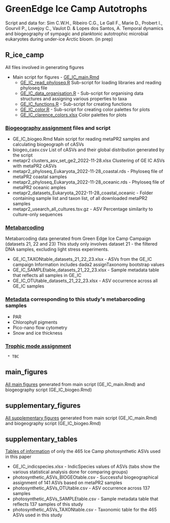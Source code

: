 # GreenEdge Ice Camp Autotrophs

Script and data for: 
Sim C.W.H., Ribeiro C.G., Le Gall F., Marie D., Probert I., Gourvil P., Lovejoy C., Vaulot D. & Lopes dos Santos, A. Temporal dynamics and biogeography of sympagic and planktonic autotrophic microbial eukaryotes during under-ice Arctic bloom. (in prep) 

## R_ice_camp
All files involved in generating figures

* Main script for figures - [GE_IC_main.Rmd](https://github.com/clarencesimple/SIM_GreenEdge_IceCamp/blob/main/R_ice_camp/GE_IC_main.Rmd)
     * [GE_IC_read_phyloseq.R](https://github.com/clarencesimple/SIM_GreenEdge_IceCamp/blob/main/R_ice_camp/GE_IC_read_phyloseq.R) Sub-script for loading libraries and reading phyloseq file
     * [GE_IC_data_organisation.R](https://github.com/clarencesimple/SIM_GreenEdge_IceCamp/blob/main/R_ice_camp/GE_IC_data_organisation.R) - Sub-script for organising data structures and assigning various properties to taxa
     * [GE_IC_functions.R](https://github.com/clarencesimple/SIM_GreenEdge_IceCamp/blob/main/R_ice_camp/GE_IC_functions.R) - Sub-script for creating functions 
     * [GE_IC_color.R](https://github.com/clarencesimple/SIM_GreenEdge_IceCamp/blob/main/R_ice_camp/GE_IC_color.R) - Sub-script for creating color palettes for plots
     * [GE_IC_clarence_colors.xlsx](https://github.com/clarencesimple/SIM_GreenEdge_IceCamp/blob/main/R_ice_camp/GE_IC_clarence_colors.xlsx) Color palettes for plots
 
### [Biogeography assignment](https://github.com/clarencesimple/SIM_GreenEdge_IceCamp/tree/main/R_ice_camp/biogeoraphy_assignment_metaPR2) files and script
* GE_IC_biogeo.Rmd Main script for reading metaPR2 samples and calculating biogeograph of cASVs 
* biogeo_casv.csv List of cASVs and their global distribution generated by the script
* metapr2 clusters_asv_set_ge2_2022-11-28.xlsx Clustering of GE IC ASVs with metaPR2 cASVs
* metapr2_phyloseq_Eukaryota_2022-11-28_coastal.rds - Phyloseq file of metaPR2 coastal samples
* metapr2_phyloseq_Eukaryota_2022-11-28_oceanic.rds - Phyloseq file of metaPR2 oceanic amples
* metapr2_datasets_Eukaryota_2022-11-28_coastal_oceanic - Folder containing sample list and taxon list, of all downloaded metaPR2 samples
* metapr2_usearch_all_cultures.tsv.gz - ASV Percentage similarity to culture-only sequences
     
### [Metabarcoding](https://github.com/clarencesimple/SIM_GreenEdge_IceCamp/tree/main/R_ice_camp/metadata) 
Metabarcoding data generated from Green Edge Ice Camp Campaign (datasets 21, 22 and 23)
This study only involves dataset 21 - the filtered DNA samples, excluding light stress experiments.
* GE_IC_TAXONtable_datasets_21_22_23.xlsx - ASVs from the GE_IC campaign Information includes dada2 assignTaxonomy bootstrap values
* GE_IC_SAMPLEtable_datasets_21_22_23.xlsx - Sample metadata table that reflects all samples in GE_IC
* GE_IC_OTUtable_datasets_21_22_23.xlsx - ASV occurrence across all GE_IC samples
 
### [Metadata](https://github.com/clarencesimple/SIM_GreenEdge_IceCamp/tree/main/R_ice_camp/metadata) corresponding to this study's metabarcoding samples
* PAR
* Chlorophyll pigments
* Pico-nano flow cytometry
* Snow and ice thickness
 
### [Trophic mode assignment](https://github.com/clarencesimple/SIM_GreenEdge_IceCamp/tree/main/R_ice_camp/trophic_mode_assignment)
     * TBC

## main_figures
[All main figures](https://github.com/clarencesimple/SIM_GreenEdge_IceCamp/tree/main/main_figures) generated from main script (GE_IC_main.Rmd) and biogeography script (GE_IC_biogeo.Rmd)

## supplementary_figures
[All supplementary figures](https://github.com/clarencesimple/SIM_GreenEdge_IceCamp/tree/main/supplementary_figures) generated from main script (GE_IC_main.Rmd) and biogeography script (GE_IC_biogeo.Rmd)

## supplementary_tables
[Tables of information](https://github.com/clarencesimple/SIM_GreenEdge_IceCamp/tree/main/supplementary_tables) of only the 465 Ice Camp photosynthetic ASVs used in this paper
* GE_IC_indicspecies.xlsx - IndicSpecies values of ASVs (tabs show the various statistical analysis done for comparing groups)
* photosynthetic_ASVs_BIOGEOtable.csv - Successful biogeographical assignment of 141 ASVs based on metaPR2 samples
* photosynthetic_ASVs_OTUtable.csv - ASV occurrence across 137 samples
* photosynthetic_ASVs_SAMPLEtable.csv - Sample metadata table that reflects 137 samples of this study
* photosynthetic_ASVs_TAXONtable.csv - Taxonomic table for the 465 ASVs used in this study


